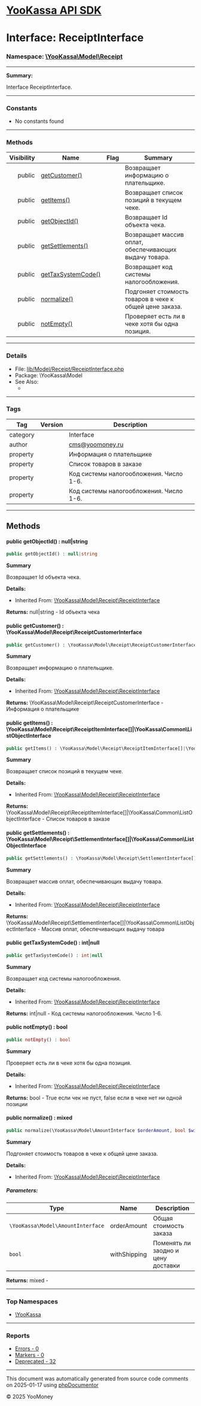 # [YooKassa API SDK](../home.md)

# Interface: ReceiptInterface
### Namespace: [\YooKassa\Model\Receipt](../namespaces/yookassa-model-receipt.md)
---
**Summary:**

Interface ReceiptInterface.

---
### Constants
* No constants found

---
### Methods
| Visibility | Name | Flag | Summary |
| ----------:| ---- | ---- | ------- |
| public | [getCustomer()](../classes/YooKassa-Model-Receipt-ReceiptInterface.md#method_getCustomer) |  | Возвращает информацию о плательщике. |
| public | [getItems()](../classes/YooKassa-Model-Receipt-ReceiptInterface.md#method_getItems) |  | Возвращает список позиций в текущем чеке. |
| public | [getObjectId()](../classes/YooKassa-Model-Receipt-ReceiptInterface.md#method_getObjectId) |  | Возвращает Id объекта чека. |
| public | [getSettlements()](../classes/YooKassa-Model-Receipt-ReceiptInterface.md#method_getSettlements) |  | Возвращает массив оплат, обеспечивающих выдачу товара. |
| public | [getTaxSystemCode()](../classes/YooKassa-Model-Receipt-ReceiptInterface.md#method_getTaxSystemCode) |  | Возвращает код системы налогообложения. |
| public | [normalize()](../classes/YooKassa-Model-Receipt-ReceiptInterface.md#method_normalize) |  | Подгоняет стоимость товаров в чеке к общей цене заказа. |
| public | [notEmpty()](../classes/YooKassa-Model-Receipt-ReceiptInterface.md#method_notEmpty) |  | Проверяет есть ли в чеке хотя бы одна позиция. |

---
### Details
* File: [lib/Model/Receipt/ReceiptInterface.php](../../lib/Model/Receipt/ReceiptInterface.php)
* Package: \YooKassa\Model
* See Also:
  * [](https://yookassa.ru/developers/api)

---
### Tags
| Tag | Version | Description |
| --- | ------- | ----------- |
| category |  | Interface |
| author |  | cms@yoomoney.ru |
| property |  | Информация о плательщике |
| property |  | Список товаров в заказе |
| property |  | Код системы налогообложения. Число 1-6. |
| property |  | Код системы налогообложения. Число 1-6. |

---
## Methods
<a name="method_getObjectId" class="anchor"></a>
#### public getObjectId() : null|string

```php
public getObjectId() : null|string
```

**Summary**

Возвращает Id объекта чека.

**Details:**
* Inherited From: [\YooKassa\Model\Receipt\ReceiptInterface](../classes/YooKassa-Model-Receipt-ReceiptInterface.md)

**Returns:** null|string - Id объекта чека


<a name="method_getCustomer" class="anchor"></a>
#### public getCustomer() : \YooKassa\Model\Receipt\ReceiptCustomerInterface

```php
public getCustomer() : \YooKassa\Model\Receipt\ReceiptCustomerInterface
```

**Summary**

Возвращает информацию о плательщике.

**Details:**
* Inherited From: [\YooKassa\Model\Receipt\ReceiptInterface](../classes/YooKassa-Model-Receipt-ReceiptInterface.md)

**Returns:** \YooKassa\Model\Receipt\ReceiptCustomerInterface - Информация о плательщике


<a name="method_getItems" class="anchor"></a>
#### public getItems() : \YooKassa\Model\Receipt\ReceiptItemInterface[]|\YooKassa\Common\ListObjectInterface

```php
public getItems() : \YooKassa\Model\Receipt\ReceiptItemInterface[]|\YooKassa\Common\ListObjectInterface
```

**Summary**

Возвращает список позиций в текущем чеке.

**Details:**
* Inherited From: [\YooKassa\Model\Receipt\ReceiptInterface](../classes/YooKassa-Model-Receipt-ReceiptInterface.md)

**Returns:** \YooKassa\Model\Receipt\ReceiptItemInterface[]|\YooKassa\Common\ListObjectInterface - Список товаров в заказе


<a name="method_getSettlements" class="anchor"></a>
#### public getSettlements() : \YooKassa\Model\Receipt\SettlementInterface[]|\YooKassa\Common\ListObjectInterface

```php
public getSettlements() : \YooKassa\Model\Receipt\SettlementInterface[]|\YooKassa\Common\ListObjectInterface
```

**Summary**

Возвращает массив оплат, обеспечивающих выдачу товара.

**Details:**
* Inherited From: [\YooKassa\Model\Receipt\ReceiptInterface](../classes/YooKassa-Model-Receipt-ReceiptInterface.md)

**Returns:** \YooKassa\Model\Receipt\SettlementInterface[]|\YooKassa\Common\ListObjectInterface - Массив оплат, обеспечивающих выдачу товара


<a name="method_getTaxSystemCode" class="anchor"></a>
#### public getTaxSystemCode() : int|null

```php
public getTaxSystemCode() : int|null
```

**Summary**

Возвращает код системы налогообложения.

**Details:**
* Inherited From: [\YooKassa\Model\Receipt\ReceiptInterface](../classes/YooKassa-Model-Receipt-ReceiptInterface.md)

**Returns:** int|null - Код системы налогообложения. Число 1-6.


<a name="method_notEmpty" class="anchor"></a>
#### public notEmpty() : bool

```php
public notEmpty() : bool
```

**Summary**

Проверяет есть ли в чеке хотя бы одна позиция.

**Details:**
* Inherited From: [\YooKassa\Model\Receipt\ReceiptInterface](../classes/YooKassa-Model-Receipt-ReceiptInterface.md)

**Returns:** bool - True если чек не пуст, false если в чеке нет ни одной позиции


<a name="method_normalize" class="anchor"></a>
#### public normalize() : mixed

```php
public normalize(\YooKassa\Model\AmountInterface $orderAmount, bool $withShipping = false) : mixed
```

**Summary**

Подгоняет стоимость товаров в чеке к общей цене заказа.

**Details:**
* Inherited From: [\YooKassa\Model\Receipt\ReceiptInterface](../classes/YooKassa-Model-Receipt-ReceiptInterface.md)

##### Parameters:
| Type | Name | Description |
| ---- | ---- | ----------- |
| <code lang="php">\YooKassa\Model\AmountInterface</code> | orderAmount  | Общая стоимость заказа |
| <code lang="php">bool</code> | withShipping  | Поменять ли заодно и цену доставки |

**Returns:** mixed - 




---

### Top Namespaces

* [\YooKassa](../namespaces/yookassa.md)

---

### Reports
* [Errors - 0](../reports/errors.md)
* [Markers - 0](../reports/markers.md)
* [Deprecated - 32](../reports/deprecated.md)

---

This document was automatically generated from source code comments on 2025-01-17 using [phpDocumentor](http://www.phpdoc.org/)

&copy; 2025 YooMoney